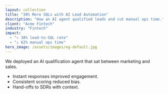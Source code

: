 ```yaml
---
layout: collection
title: "38% More SQLs with AI Lead Automation"
description: "How an AI agent qualified leads and cut manual ops time."
client: "Acme Fintech"
industry: "Fintech"
impact:
  - "↑ 38% lead-to-SQL rate"
  - "↓ 62% manual ops time"
hero_image: /assets/images/og-default.jpg
---
```


We deployed an AI qualification agent that sat between marketing and sales.

- Instant responses improved engagement.
- Consistent scoring reduced bias.
- Hand-offs to SDRs with context.
